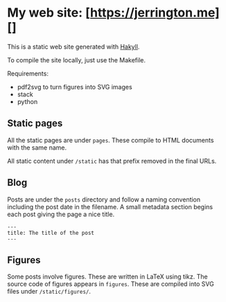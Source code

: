 My web site: [https://jerrington.me][]
======================================

This is a static web site generated with [Hakyll](https://jaspervdj.be/hakyll).

To compile the site locally, just use the Makefile.

Requirements:

- pdf2svg to turn figures into SVG images
- stack
- python

## Static pages

All the static pages are under `pages`. These compile to HTML documents with the same name.

All static content under `/static` has that prefix removed in the final URLs.

## Blog

Posts are under the `posts` directory and follow a naming convention including the post date in the
filename. A small metadata section begins each post giving the page a nice title.

```
---
title: The title of the post
---
```

## Figures

Some posts involve figures. These are written in LaTeX using tikz. The source code of figures
appears in `figures`. These are compiled into SVG files under `/static/figures/`.
